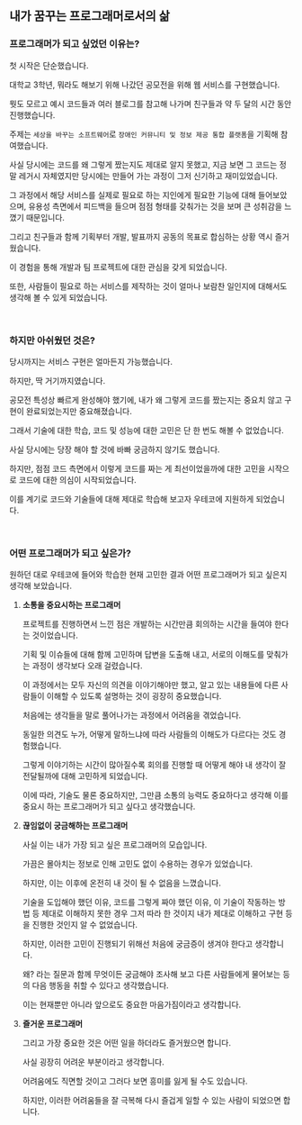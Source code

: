 ## 내가 꿈꾸는 프로그래머로서의 삶

### 프로그래머가 되고 싶었던 이유는?

첫 시작은 단순했습니다.

대학교 3학년, 뭐라도 해보기 위해 나갔던 공모전을 위해 웹 서비스를 구현했습니다.

뭣도 모르고 예시 코드들과 여러 블로그를 참고해 나가며 친구들과 약 두 달의 시간 동안 진행했습니다.

주제는 `세상을 바꾸는 소프트웨어`로 `장애인 커뮤니티 및 정보 제공 통합 플랫폼`을 기획해 참여했습니다.

사실 당시에는 코드를 왜 그렇게 짰는지도 제대로 알지 못했고, 지금 보면 그 코드는 정말 레거시 자체였지만 당시에는 만들어 가는 과정이 그저 신기하고 재미있었습니다.

그 과정에서 해당 서비스를 실제로 필요로 하는 지인에게 필요한 기능에 대해 들어보았으며, 유용성 측면에서 피드백을 들으며 점점 형태를 갖춰가는 것을 보며 큰 성취감을 느꼈기 때문입니다.

그리고 친구들과 함께 기획부터 개발, 발표까지 공동의 목표로 합심하는 상황 역시 즐거웠습니다.

이 경험을 통해 개발과 팀 프로젝트에 대한 관심을 갖게 되었습니다.

또한, 사람들이 필요로 하는 서비스를 제작하는 것이 얼마나 보람찬 일인지에 대해서도 생각해 볼 수 있게 되었습니다.

<br>

### 하지만 아쉬웠던 것은?

당시까지는 서비스 구현은 얼마든지 가능했습니다.

하지만, 딱 거기까지였습니다.

공모전 특성상 빠르게 완성해야 했기에, 내가 왜 그렇게 코드를 짰는지는 중요치 않고 구현이 완료되었는지만 중요해졌습니다.

그래서 기술에 대한 학습, 코드 및 성능에 대한 고민은 단 한 번도 해볼 수 없었습니다.

사실 당시에는 당장 해야 할 것에 바빠 궁금하지 않기도 했습니다.

하지만, 점점 코드 측면에서 이렇게 코드를 짜는 게 최선이었을까에 대한 고민을 시작으로 코드에 대한 의심이 시작되었습니다.

이를 계기로 코드와 기술들에 대해 제대로 학습해 보고자 우테코에 지원하게 되었습니다.

<br>

### 어떤 프로그래머가 되고 싶은가?

원하던 대로 우테코에 들어와 학습한 현재 고민한 결과 어떤 프로그래머가 되고 싶은지 생각해 보았습니다.

1. **소통을 중요시하는 프로그래머**
   
   프로젝트를 진행하면서 느낀 점은 개발하는 시간만큼 회의하는 시간을 들여야 한다는 것이었습니다.

   기획 및 이슈들에 대해 함께 고민하며 답변을 도출해 내고, 서로의 이해도를 맞춰가는 과정이 생각보다 오래 걸렸습니다.

   이 과정에서는 모두 자신의 의견을 이야기해야만 했고, 알고 있는 내용들에 다른 사람들이 이해할 수 있도록 설명하는 것이 굉장히 중요했습니다.

   처음에는 생각들을 말로 풀어나가는 과정에서 어려움을 겪었습니다.

   동일한 의견도 누가, 어떻게 말하느냐에 따라 사람들의 이해도가 다르다는 것도 경험했습니다.

   그렇게 이야기하는 시간이 많아질수록 회의를 진행할 때 어떻게 해야 내 생각이 잘 전달될까에 대해 고민하게 되었습니다.

   이에 따라, 기술도 물론 중요하지만, 그만큼 소통의 능력도 중요하다고 생각해 이를 중요시 하는 프로그래머가 되고 싶다고 생각했습니다.

2. **끊임없이 궁금해하는 프로그래머**
   
   사실 이는 내가 가장 되고 싶은 프로그래머의 모습입니다.
   
   가끔은 몰아치는 정보로 인해 고민도 없이 수용하는 경우가 있었습니다.
   
   하지만, 이는 이후에 온전히 내 것이 될 수 없음을 느꼈습니다.
   
   기술을 도입해야 했던 이유, 코드를 그렇게 짜야 했던 이유, 이 기술이 작동하는 방법 등 제대로 이해하지 못한 경우 그저 따라 한 것이지 내가 제대로 이해하고 구현 등을 진행한 것인지 알 수 없었습니다.
   
   하지만, 이러한 고민이 진행되기 위해선 처음에 궁금증이 생겨야 한다고 생각합니다.
   
   왜? 라는 질문과 함께 무엇이든 궁금해야 조사해 보고 다른 사람들에게 물어보는 등의 다음 행동을 취할 수 있다고 생각했습니다.
   
   이는 현재뿐만 아니라 앞으로도 중요한 마음가짐이라고 생각합니다.

3. **즐거운 프로그래머**
   
   그리고 가장 중요한 것은 어떤 일을 하더라도 즐거웠으면 합니다.
   
   사실 굉장히 어려운 부분이라고 생각합니다.
   
   어려움에도 직면할 것이고 그러다 보면 흥미를 잃게 될 수도 있습니다.
   
   하지만, 이러한 어려움들을 잘 극복해 다시 즐겁게 일할 수 있는 사람이 되었으면 합니다.